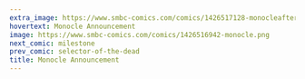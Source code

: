 ```yaml
---
extra_image: https://www.smbc-comics.com/comics/1426517128-monocleafter.png
hovertext: Monocle Announcement
image: https://www.smbc-comics.com/comics/1426516942-monocle.png
next_comic: milestone
prev_comic: selector-of-the-dead
title: Monocle Announcement
---
```


